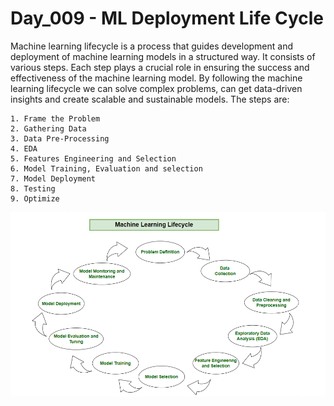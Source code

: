 # Day_009 - ML Deployment Life Cycle
Machine learning lifecycle is a process that guides development and deployment of machine learning models in a structured way. It consists of various steps. Each step plays a crucial role in ensuring the success and effectiveness of the machine learning model. By following the machine learning lifecycle we can solve complex problems, can get data-driven insights and create scalable and sustainable models. The steps are:

```
1. Frame the Problem
2. Gathering Data
3. Data Pre-Processing
4. EDA
5. Features Engineering and Selection
6. Model Training, Evaluation and selection
7. Model Deployment
8. Testing
9. Optimize
```

<img src="assets/1.png">